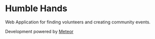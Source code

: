 Humble Hands
=============

Web Application for finding volunteers and creating community events.

Development powered by [Meteor](https://www.meteor.com/)